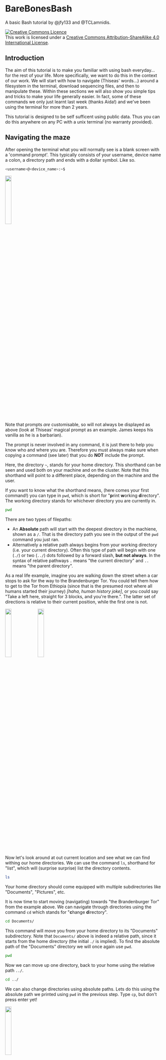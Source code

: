 # BareBonesBash
A basic Bash tutorial by @jfy133 and @TCLamnidis.

<a rel="license" href="http://creativecommons.org/licenses/by-sa/4.0/"><img alt="Creative Commons Licence" style="border-width:0" src="https://i.creativecommons.org/l/by-sa/4.0/88x31.png" /></a><br />This work is licensed under a <a rel="license" href="http://creativecommons.org/licenses/by-sa/4.0/">Creative Commons Attribution-ShareAlike 4.0 International License</a>.

## Introduction

The aim of this tutorial is to make you familiar with using bash everyday... 
for the rest of your life. More specifically, we want to do this in the context
of our work. We will start with how to navigate (Thiseas' words...) around a 
filesystem in the terminal, download sequencing files, and then to 
manipulate these. Within these sections we will also show you simple tips and 
tricks to make your life generally easier. In fact, some of these commands we 
only just learnt last week (thanks Aida!) and we've been using the terminal 
for more than 2 years.

This tutorial is designed to be self sufficent using public data. Thus you
can do this anywhere on any PC with a unix terminal (no warranty provided).

## Navigating the maze

After opening the terminal what you will normally see is a blank screen with a
'command prompt'. This typically consists of your username, device name a colon, 
a directory path and ends with a dollar symbol. Like so.

```bash
<username>@<device_name>:~$
```

<img src="https://media.giphy.com/media/3o84U72tKO389H2lI4/giphy.gif" width="20%" align=middle>

Note that prompts _are_ customisable, so will not always be displayed as above 
(look at Thiseas' magical prompt as an example. James keeps his vanilla as he 
is a barbarian).

The prompt is never involved in any command, it is just there to help you know
who and where you are. Therefore you must always make sure when copying a 
command (see later) that you do **NOT** include the prompt.

Here, the directory `~`, stands for your home directory. This shorthand can be 
seen and used both on your machine and on the cluster. Note that this shorthand 
will point to a different place, depending on the machine and the user.

If you want to know what the shorthand means, (here comes your first command!)
you can type in `pwd`, which is short for "**p**rint **w**orking **d**irectory". 
The working directory stands for whichever directory you are currently in. 

```bash
pwd
```

There are two types of filepaths: 
* An **Absolute** path will start with the deepest directory in the machiene, 
  shown as a `/`. That is the directory path you see in the output of the `pwd` 
  command you just ran.
* Alternatively a relative path always begins from your working directory (i.e.
  your current directory). Often this type of path will begin with one (`./`) 
  or two (`../`) dots followed by a forward slash, **but not always**. In the 
  syntax of relative pathways `.` means "the current directory" and `..` means 
  "the parent directory". 

As a real life example, imagine you are walking down the street when a car 
stops to ask for the way to the Brandenburger Tor. You could tell them how to 
get to the Tor from Ethiopia (since that is the presumed root where all humans 
started their journey) _\[haha, human history joke]_, or you could say "Take 
a left here, straight for 3 blocks, and you're there.". The latter set of 
directions is relative to their current position, while the first one is not.

<img src="https://media.giphy.com/media/3o6Ztk4xTVAnfqYPn2/source.gif" width="20%" align=middle>
<img src="https://media.giphy.com/media/QWXhaNjfwuNs4/giphy-tumblr.gif" width="20%" align=middle>


Now let's look around at out current location and see what we can find withing 
our home directories. We can use the command `ls`, shorthand for "list", which 
will (surprise surprise) list the directory contents.

```bash
ls
```

Your home directory should come equipped with multiple subdirectories like 
"Documents", "Pictures", etc. 

It is now time to start moving (navigating) towards "the Brandenburger Tor" 
from the example above. We can navigate through directories using the command 
`cd` which stands for "**c**hange **d**irectory".

```bash
cd Documents/
```

This command will move you from your home directory to its "Documents" 
subdirectory. Note that `Documents/` above is indeed a relative path, since it 
starts from the home directory (the initial `./` is implied). To find the 
absolute path of the "Documents" directory we will once again use `pwd`.

```bash
pwd
```

Now we can move up one directory, back to your home using the relative path
`../`.

```bash
cd ../
```

We can also change directories using absolute paths. Lets do this using the 
absolute path we printed using `pwd` in the previous step. Type `cp`, but don't 
press enter yet! 

<img src="https://media.giphy.com/media/23BST5FQOc8k8/source.gif" width="20%" align=middle>

Copy and paste the output of the previous `pwd` command 
(which you can see in your terminal does not have the command prompt), after 
the `cd`, then press enter.

For example:

```bash
cd /home/fellows/Documents
```

Now for one last move, here is a lesser-known trick. When using `cd` you can 
use a dash (`-`), to indicate 'my previous location'. This is useful since you
 can move multiple directories with one `cd` command. So, now, to return to our 
home directory from the documents directory we can type:

```bash
cd -
pwd
```

And voilá! We are back in our home directory.

However, often when working in bioinformatics we will be working remotely on a 
server. The most typical way is to log in via "**s**ecure **sh**ell", known as 
`ssh`. Note that you can normally only log into an institute's server being on 
the network of the institute and or via VPN, so make sure are on either of 
those.

A typical `ssh` command consists of the `ssh`, with a user, '@' symbol and then 
the address of the server. For example:

```bash
ssh <user>@<my>.<address>.com
```


---

**MPI-SHH ONLY**
For example we can log into SDAG with the following, replacing <username> with 
your username. Note that this will normally ask you for your password.

```bash
ssh <user>@mpi-sdag1.sdag.ppj.shh.mpg.de
```

---

Once we've logged in the `~` points to a different home directory, as you are 
on a different machine. However, all of the commands you've learned so far will 
still work the same. ;)

It is important to keep your corner of the servers well organised, and the 
trick to doing that is making your own directories. Often _a lot_ of them. 
You can make a new empty directory using the command `mkdir`, shorthand for 
"**m**a**k**e **dir**ectory".

```bash
mkdir ~/BareBonesBosh
ls ~
```

You can now see your new and devoid-of-content directory. But don't celebrate 
yet! The directory has the wrong name! Who could have seen _this_ coming? If 
you saw the typo and fixed it already, no brownies for you! 

<img src="https://media.giphy.com/media/ieGdB2g5kDIkg/giphy.gif" width="20%" align=middle>

But don't lose hope, because we can rename things with the `mv` command, 
shorthand for "move". 

In fact move, as the name suggests, will move a file/folder into a new location, 
also renaming it in the process, if necessary. It works by `mv`, the old 
location and a target location.

```bash
mv ~/BareBonesBosh ~/BearBonesBash
```

The command above will now move the directory into the same location, but with
the target location having a different name, essentially renaming it to 
`BearBonesBash`. 

But oh no! Not again! This is not a bash tutorial for ancient bear genomics! 

<img src="https://media.giphy.com/media/IQ9KefLJHfJPq/giphy.gif" width="20%" align=middle>

Let's just delete that empty directory and start over, using the `rmdir` 
command, short for "**r**e**m**ove **dir**ectory".

```bash
rmdir ~/BearBonesBash
ls ~
```

And now we can create our directory, properly named this time, and move into it.

```bash
mkdir ~/BareBonesBash
cd ~/BareBonesBash
```

## Playing with files

So we have places to organise our files... buuut we don't have any files yet! 
Lets change that.

We ain't playing with bears today - that's dangeous (as we saw above), instead
lets play with some Mammoths!

<img src="https://media.giphy.com/media/kbuQOkATEo6VW/giphy.gif" width="20%" align=middle>
<img src="https://media.giphy.com/media/3o6Zte5Q11lxAu8Q5q/giphy.gif" width="20%" align=middle>

We're going to use `wget` to download a FASTQ file from the ENA. So while in 
our `BareBonesBash` directory, we will give `wget` the link to the file, and 
we should see a loading bar. Once downloaded (it should be pretty quick),
we can use `ls` to check the contents.

<img src="https://media.giphy.com/media/lAIbbDbcXSZSU/giphy.gif" width="20%" align=middle>

```bash
wget ftp.sra.ebi.ac.uk/vol1/fastq/ERR202/001/ERR2020601/ERR2020601.fastq.gz
ls
```

Great! But maybe we want to check we downloaded the right thing. In bash,
with text files you can normally use `cat`, which is used to print the 
contents of a file to the screen. Lets try this with our newly downloaded file.

If you're anything like Thiseas, who gets triggered at slow computer things, 
and you can't be arsed to type out the whole file name - try typing a couple 
of characters then press the "tab" key on your keyboard.

```bash
cat ERR2020601.fastq.gz
```

Yay for auto-complete! But you probably had a bunch of junk printed to screen.

<img src="https://media.giphy.com/media/kQbMO5X7UA1C8/giphy.gif" width="20%" align=middle>

That's because the FASTQ file, as ith almost all FASTQs, is compressed (as 
indicated by the .gz). To then view the _real_ contents of the file, we can 
instead use `zcat`. Don't forget your auto-complete!

```bash
zcat ERR2020601.fastq.gz
```

That looks much better, we can now actually see some DNA sequences! But you 
may have also noticed that a lot of stuff zipped past without you being able 
to see it. You could try scrolling but likely you'll not be able to go back 
far enough to see your previous commands. 

Tip: try pressing `ctrl+l`, which will clear your terminal of all the 
old gunk that was printed to your screen.

We will now try out three semi-related commands to make viewing the contents 
of a file, as well as introduce the concept of `|` or "pipe". 

<img src="https://tinynin.files.wordpress.com/2012/01/warppipe-copy.gif" width="20%" align=middle>

Pipe passes the output of one program and puts it into another. Head allows you 
to view the first X number of lines, tail the same but with last. 

We will now print the file to screen with `zcat`, but rather than just let 
the whole thing print, will "pipe" the output into head, which will allow us to 
see the first 10 lines.

```bash
zcat ERR2020601.fastq.gz | head
```

We can also display more lines with the `-n` flag. For 20 lines

```bash
zcat ERR2020601.fastq.gz | head -n 20
```

The same goes for tail

```bash
zcat ERR2020601.fastq.gz | tail -n 4
```

And you can also chain them altogether (not unlike a human centipede... ;), no 
gif here so I don't get fired...).

```bash
zcat ERR2020601.fastq.gz | head -n 20 | tail -n 4
```

The above command will print the whole file, but capturing only the first 20 
lines, and then the last 4 lines of the previous 20.

But what if you wanted to view the whole file "at your own leisurely pace"

<img src="https://media.giphy.com/media/82abB3W2DknkY/giphy.gif" width="20%" align=middle>

We can use the tool `less`, which prints the file to screen, but allows you 
to move up and down the output with your arrow keys.

```bash
less ERR2020601.fastq.gz
```

You can quit by pressing "q" on your keyboard.

Now we've had a look inside and checked that the file is a pretty normal FASTQ 
file, lets start asking more bioinformatic questions about it. A pretty 
standard question would be, how many reads do I have? We should all know by now
that each "read" in a FASTQ file has four components - a header line, the 
sequence itself, a separator and a base quality line. So four lines represents 
one read. So if we could count the number of lines in a file, then divide by 
four, we can work our how many reads are in our library. 

<img src="https://media.giphy.com/media/l41YtZOb9EUABnuqA/giphy.gif" width="20%" align=middle>

For this we can use 'wc', which stands for "**w**ord **c**ount". However, we 
don't want to count words, we want to count lines. We can thus use the flag 
`-l` to do this. But remember we first have to decompress the whole file with 
`zcat

```bash
zcat ERR2020601.fastq.gz | wc -l
```

This should give us 18880, which divide by four, is 4720 reads.

Finally, maybe we want to know what the name of each read is. When we used
less above, we saw each read header began with "@". Maybe we can use this
to our advantage!

<img src="https://media.giphy.com/media/3orieUe6ejxSFxYCXe/giphy.gif" width="20%" align=middle>

The command `grep`, will only print lines in a file that match a certain 
pattern. So for example, we want to search for every line in our FASTQ file 
that begins with '@'. Lets try it out again in combination with `zcat` and 
our pipes.

```zcat
zcat ERR2020601.fastq.gz | grep @
```

Unfortunately we seem to have picked up some other stuff because of the 
base quality line. We can make our "pattern", in this case "@" more specific by
adding "ERR". For shits and giggles lets also pipe the output into less, so we 
can look a bit more.

```zcat
zcat ERR2020601.fastq.gz | grep @ERR | less
```

Remember to press "q" to exit.

And for one final recap, we previously calculated there to be 4720 reads in our 
file. If we have just extracted the unqiue read _headers_ for every read, then 
in principle we can also just count these with `wc`!

```zcat
zcat ERR2020601.fastq.gz | grep @ERR | wc -l
```


<img src="https://media.giphy.com/media/11sBLVxNs7v6WA/giphy.gif" width="20%" align=middle>

preserve original file, so make symlink in new directory
* mkdir
* ln -s 
* mv (the symlink) ERR2020601.fastq.gz JK2781_MT.fastq.gz
* ls -l (to see)
* download more files from ENA with a provided list.
* small for loop to copy and rename the rest of the fastq.gz with ln -s.
* rev
* cut 
* variables
* for/while loops
* if statements

## "Help" - The Beatles

* whatis
* man

## DIE ZUKUNFT

* find
* awk
* sed
* parallel
* bash arithmetic "$((8*8))"
* double and single quotes (or in grep and loops)
 
